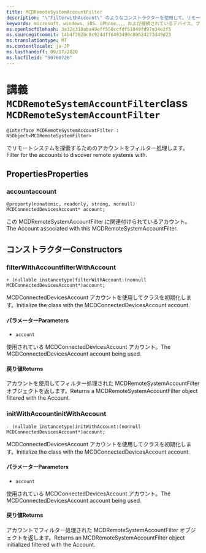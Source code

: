 ```yaml
---
title: MCDRemoteSystemAccountFilter
description: "\"FilterwithAccount\" のようなコンストラクターを使用して、リモートシステムを検出するためにアカウントをフィルター処理する方法について説明します。"
keywords: microsoft、windows、iOS、iPhone、、、、および接続されているデバイス、プロジェクトローマ
ms.openlocfilehash: 3a32c318aba49eff550ccfdf51049fd97a34e2f5
ms.sourcegitcommit: 14b4f362bc0c924dff6493490c80624273d49d23
ms.translationtype: MT
ms.contentlocale: ja-JP
ms.lasthandoff: 09/17/2020
ms.locfileid: "90760726"
---
```

# <a name="class-mcdremotesystemaccountfilter"></a><span data-ttu-id="41b4b-104">講義 `MCDRemoteSystemAccountFilter`</span><span class="sxs-lookup"><span data-stu-id="41b4b-104">class `MCDRemoteSystemAccountFilter`</span></span> 

```
@interface MCDRemoteSystemAccountFilter : NSObject<MCDRemoteSystemFilter>
```  

<span data-ttu-id="41b4b-105">でリモートシステムを探索するためのアカウントをフィルター処理します。</span><span class="sxs-lookup"><span data-stu-id="41b4b-105">Filter for the accounts to discover remote systems with.</span></span>

## <a name="properties"></a><span data-ttu-id="41b4b-106">Properties</span><span class="sxs-lookup"><span data-stu-id="41b4b-106">Properties</span></span>

### <a name="account"></a><span data-ttu-id="41b4b-107">account</span><span class="sxs-lookup"><span data-stu-id="41b4b-107">account</span></span>
`@property(nonatomic, readonly, strong, nonnull) MCDConnectedDevicesAccount* account;`

<span data-ttu-id="41b4b-108">この MCDRemoteSystemAccountFilter に関連付けられているアカウント。</span><span class="sxs-lookup"><span data-stu-id="41b4b-108">The Account associated with this MCDRemoteSystemAccountFilter.</span></span>

## <a name="constructors"></a><span data-ttu-id="41b4b-109">コンストラクター</span><span class="sxs-lookup"><span data-stu-id="41b4b-109">Constructors</span></span>

### <a name="filterwithaccount"></a><span data-ttu-id="41b4b-110">filterWithAccount</span><span class="sxs-lookup"><span data-stu-id="41b4b-110">filterWithAccount</span></span>
`+ (nullable instancetype)filterWithAccount:(nonnull MCDConnectedDevicesAccount*)account;`

<span data-ttu-id="41b4b-111">MCDConnectedDevicesAccount アカウントを使用してクラスを初期化します。</span><span class="sxs-lookup"><span data-stu-id="41b4b-111">Initialize the class with the MCDConnectedDevicesAccount account.</span></span>

#### <a name="parameters"></a><span data-ttu-id="41b4b-112">パラメーター</span><span class="sxs-lookup"><span data-stu-id="41b4b-112">Parameters</span></span> 
* `account` 

<span data-ttu-id="41b4b-113">使用されている MCDConnectedDevicesAccount アカウント。</span><span class="sxs-lookup"><span data-stu-id="41b4b-113">The MCDConnectedDevicesAccount account being used.</span></span>

#### <a name="returns"></a><span data-ttu-id="41b4b-114">戻り値</span><span class="sxs-lookup"><span data-stu-id="41b4b-114">Returns</span></span>
<span data-ttu-id="41b4b-115">アカウントを使用してフィルター処理された MCDRemoteSystemAccountFilter オブジェクトを返します。</span><span class="sxs-lookup"><span data-stu-id="41b4b-115">Returns a MCDRemoteSystemAccountFilter object filtered with the Account.</span></span>

### <a name="initwithaccount"></a><span data-ttu-id="41b4b-116">initWithAccount</span><span class="sxs-lookup"><span data-stu-id="41b4b-116">initWithAccount</span></span>
`- (nullable instancetype)initWithAccount:(nonnull MCDConnectedDevicesAccount*)account;`

<span data-ttu-id="41b4b-117">MCDConnectedDevicesAccount アカウントを使用してクラスを初期化します。</span><span class="sxs-lookup"><span data-stu-id="41b4b-117">Initialize the class with the MCDConnectedDevicesAccount account.</span></span>

#### <a name="parameters"></a><span data-ttu-id="41b4b-118">パラメーター</span><span class="sxs-lookup"><span data-stu-id="41b4b-118">Parameters</span></span> 
* `account` 

<span data-ttu-id="41b4b-119">使用されている MCDConnectedDevicesAccount アカウント。</span><span class="sxs-lookup"><span data-stu-id="41b4b-119">The MCDConnectedDevicesAccount account being used.</span></span>

#### <a name="returns"></a><span data-ttu-id="41b4b-120">戻り値</span><span class="sxs-lookup"><span data-stu-id="41b4b-120">Returns</span></span>
<span data-ttu-id="41b4b-121">アカウントでフィルター処理された MCDRemoteSystemAccountFilter オブジェクトを返します。</span><span class="sxs-lookup"><span data-stu-id="41b4b-121">Returns an MCDRemoteSystemAccountFilter object initialized filtered with the Account.</span></span>